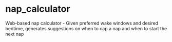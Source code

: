 # nap_calculator
Web-based nap calculator - Given preferred wake windows and desired bedtime, generates suggestions on when to cap a nap and when to start the next nap
